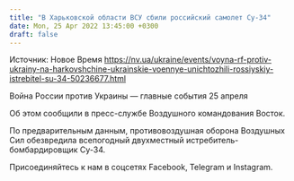 ```yaml
---
title: "В Харьковской области ВСУ сбили российский самолет Су-34"
date: Mon, 25 Apr 2022 13:45:00 +0300
draft: false
---
```

Источник: Новое Время https://nv.ua/ukraine/events/voyna-rf-protiv-ukrainy-na-harkovshchine-ukrainskie-voennye-unichtozhili-rossiyskiy-istrebitel-su-34-50236677.html


 Война России против Украины — главные события 25 апреля

Об этом сообщили в пресс-службе Воздушного командования Восток.

По предварительным данным, противовоздушная оборона Воздушных Сил обезвредила всепогодный двухместный истребитель-бомбардировщик Су-34.

Присоединяйтесь к нам в соцсетях Facebook, Telegram и Instagram.
